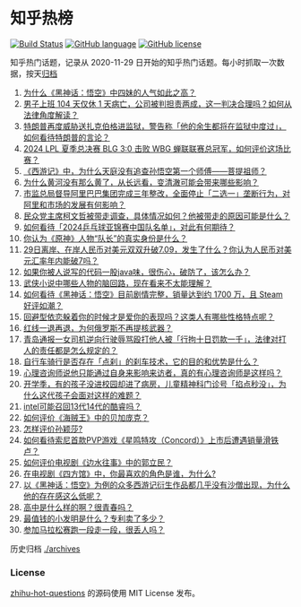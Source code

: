 # 知乎热榜
[![Build Status](https://github.com/ToWeLong/zhihu-hot-questions/workflows/CI/badge.svg)](https://github.com/ToWeLong/zhihu-hot-questions/actions)
[![GitHub language](https://img.shields.io/badge/language-golang-orange.svg)](https://golang.org/)
[![GitHub license](https://img.shields.io/github/license/ToWeLong/zhihu-hot-questions)](https://github.com/ToWeLong/zhihu-hot-questions/blob/main/LICENSE)

知乎热门话题，记录从 2020-11-29 日开始的知乎热门话题。每小时抓取一次数据，按天[归档](./archives)

<!-- BEGIN -->

1. [为什么《黑神话：悟空》中四妹的人气如此之高？](https://www.zhihu.com/question/664090086)
1. [男子上班 104 天仅休 1 天病亡，公司被判担责两成，这一判决合理吗？如何从法律角度解读？](https://www.zhihu.com/question/665623081)
1. [特朗普再度威胁送扎克伯格进监狱，警告称「他的余生都将在监狱中度过」，如何看待特朗普的言论？](https://www.zhihu.com/question/665594726)
1. [2024 LPL 夏季总决赛 BLG 3:0 击败 WBG 蝉联联赛总冠军，如何评价这场比赛？](https://www.zhihu.com/question/665717690)
1. [《西游记》中，为什么天庭没有追查孙悟空第一个师傅——菩提祖师？](https://www.zhihu.com/question/403995759)
1. [为什么黄河没有那么黄了，从长远看，变清澈可能会带来哪些影响？](https://www.zhihu.com/question/658077078)
1. [市监总局督导阿里巴巴集团完成三年整改，全面停止「二选一」垄断行为，对阿里和市场的发展有何影响？](https://www.zhihu.com/question/665715173)
1. [民众党主席柯文哲被带走调查，具体情况如何？他被带走的原因可能是什么？](https://www.zhihu.com/question/665704269)
1. [如何看待「2024乒乓球亚锦赛中国队名单」，对此有何期待？](https://www.zhihu.com/question/665717043)
1. [你认为《原神》人物“队长”的真实身份是什么？](https://www.zhihu.com/question/665610584)
1. [29日离岸、在岸人民币对美元双双升破7.09，发生了什么？你认为人民币对美元汇率年内能破7吗？](https://www.zhihu.com/question/665639706)
1. [如果你被人说写的代码一股java味，很伤心，破防了，该怎么办？](https://www.zhihu.com/question/662538042)
1. [武侠小说中哪些人物的脑回路，现在看来不太能理解？](https://www.zhihu.com/question/664279066)
1. [如何看待《黑神话：悟空》目前剧情完整，销量达到约 1700 万，且 Steam 好评如潮？](https://www.zhihu.com/question/665536397)
1. [回避型依恋躲着你的时候才是爱你的表现吗？这类人有哪些性格特点呢？](https://www.zhihu.com/question/665146680)
1. [红线一退再退，为何俄罗斯不再提核武器？](https://www.zhihu.com/question/665595768)
1. [青岛通报一女司机逆向行驶辱骂殴打他人被「行拘十日罚款一千」，法律对打人的责任都是怎么规定的？](https://www.zhihu.com/question/665690853)
1. [自行车骑行是否存在「点刹」的刹车技术，它的目的和优势是什么？](https://www.zhihu.com/question/665648199)
1. [心理咨询师说他只能通过自身来影响来访者，真的有心理咨询师是这样吗？](https://www.zhihu.com/question/664982135)
1. [开学季，有的孩子没进校园却进了病房，儿童精神科门诊号「掐点秒没」，为什么这代孩子会面对这样的难题？](https://www.zhihu.com/question/664891666)
1. [intel可能召回13代14代的酷睿吗？](https://www.zhihu.com/question/662264375)
1. [如何评价《海贼王》中的贝加庞克？](https://www.zhihu.com/question/664294974)
1. [怎样评价孙颖莎?](https://www.zhihu.com/question/604736810)
1. [如何看待索尼首款PVP游戏《星鸣特攻（Concord）》上市后遭遇销量滑铁卢？](https://www.zhihu.com/question/665467334)
1. [如何评价电视剧《边水往事》中的郭立民？](https://www.zhihu.com/question/665198200)
1. [在电视剧《四方馆》中，你最喜欢的角色是谁，为什么?](https://www.zhihu.com/question/665203634)
1. [以《黑神话：悟空》为例的众多西游记衍生作品都几乎没有沙僧出现，为什么他的存在感这么低呢？](https://www.zhihu.com/question/665595556)
1. [高中是什么样的啊？很青春吗？](https://www.zhihu.com/question/658090236)
1. [最值钱的小发明是什么？专利卖了多少？](https://www.zhihu.com/question/22919246)
1. [参加马拉松赛跑一段走一段，很丢人吗？](https://www.zhihu.com/question/665544862)

<!-- END -->

历史归档 [./archives](./archives)


### License
[zhihu-hot-questions](https://github.com/towelong/zhihu-hot-questions) 的源码使用 MIT License 发布。